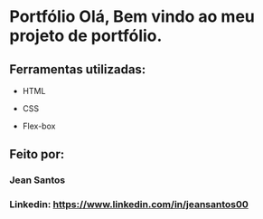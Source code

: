 # Portfólio Olá, Bem vindo ao meu projeto de portfólio.


## Ferramentas utilizadas:

* HTML

* CSS

* Flex-box

## Feito por:

### Jean Santos

### Linkedin: https://www.linkedin.com/in/jeansantos00
